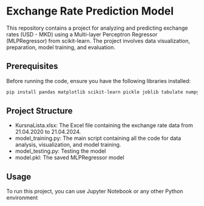 # Exchange Rate Prediction Model

This repository contains a project for analyzing and predicting exchange rates (USD - MKD) using a Multi-layer Perceptron Regressor (MLPRegressor) from scikit-learn. The project involves data visualization, preparation, model training, and evaluation.


## Prerequisites

Before running the code, ensure you have the following libraries installed:
```bash
pip install pandas matplotlib scikit-learn pickle joblib tabulate numpy calendar
```

## Project Structure

* KursnaLista.xlsx: The Excel file containing the exchange rate data from 21.04.2020 to 21.04.2024.
* model_training.py: The main script containing all the code for data analysis, visualization, and model training.
* model_testing.py: Testing the model
* model.pkl: The saved MLPRegressor model

## Usage

To run this project, you can use Jupyter Notebook or any other Python environment

